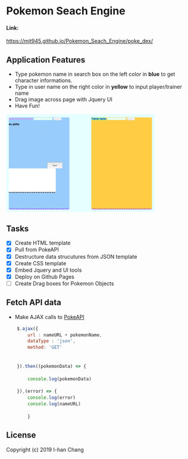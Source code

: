 # Pokemon Seach Engine 

#### Link: 

https://mit945.github.io/Pokemon_Seach_Engine/poke_dex/ 

## Application Features
    
  * Type pokemon name in search box on the left color in **blue** to get character informations.
  * Type in user name on the right color in **yellow** to input player/trainer name
  * Drag image across page with Jquery UI
  * Have Fun!

<img src="image/game.png" width="400" >

## Tasks

  - [x] Create HTML template 
  - [x] Pull from PokeAPI 
  - [x] Destructure data strucutures from JSON template 
  - [x] Create CSS template
  - [x] Embed Jquery and UI tools
  - [x] Deploy on Github Pages
  - [ ] Create Drag boxes for Pokemon Objects 

## Fetch API data 
  
  * Make AJAX calls to [PokeAPI](https://pokeapi.co/)

```javascript
	$.ajax({
		url : nameURL + pokemonName,
		dataType : 'json',
		method: 'GET'
	

	}).then((pokemonData) => {
		
		console.log(pokemonData)
	
	}),(error) => {
		console.log(error)
		console.log(nameURL)

		}
```
## License

Copyright (c) 2019 I-han Chang





